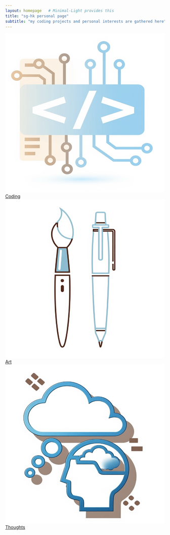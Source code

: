 ```yaml
---
layout: homepage   # Minimal-Light provides this
title: "sg-hk personal page"
subtitle: "my coding projects and personal interests are gathered here"
---
```


<div class="home-grid">
  <!-- Card 1: Coding -->
  <a href="/coding" class="home-card">
    <img src="/assets/img/code.png" alt="Coding Icon">
    <span class="home-card-title">Coding</span>
  </a>

  <!-- Card 2: Art -->
  <a href="/art" class="home-card">
    <img src="/assets/img/art.png" alt="Art Icon">
    <span class="home-card-title">Art</span>
  </a>

  <!-- Card 3: Thoughts -->
  <a href="/thoughts" class="home-card">
    <img src="/assets/img/thoughts.png" alt="Thoughts Icon">
    <span class="home-card-title">Thoughts</span>
  </a>
</div>
